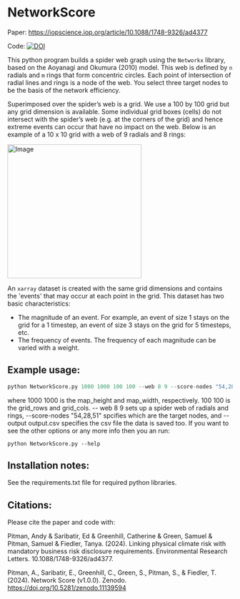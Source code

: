 # NetworkScore

Paper: https://iopscience.iop.org/article/10.1088/1748-9326/ad4377

Code: [![DOI](https://zenodo.org/badge/531778489.svg)](https://zenodo.org/doi/10.5281/zenodo.11139593)

This python program builds a spider web graph using the ```Networkx``` library, based on the Aoyanagi and Okumura (2010) model. This web is defined by ```n``` radials and ```m``` rings that form concentric circles. Each point of intersection of radial lines and rings is a node of the web. You select three target nodes to be the basis of the network efficiency. 

Superimposed over the spider’s web is a grid. We use a 100 by 100 grid but any grid dimension is available. Some individual grid boxes (cells) do not intersect with the spider’s web (e.g. at the
corners of the grid) and hence extreme events can occur that have no impact on the web. Below is an example of a 10 x 10 grid with a web of 9 radials and 8 rings:

<img src="https://github.com/coecms/NetworkScore/assets/20108650/4905d804-fdbc-4c59-ba03-4fbbd83ea669" alt="Image" width="300">

An ```xarray``` dataset is created with the same grid dimensions and contains the 'events' that may occur at each point in the grid. This dataset has two basic characteristics:
- The magnitude of an event. For example, an event of size 1 stays on the grid for a 1 timestep, an event of size 3 stays on the grid for 5 timesteps, etc.
- The frequency of events. The frequency of each magnitude can be varied with a weight.

## Example usage:

```python
python NetworkScore.py 1000 1000 100 100 --web 8 9 --score-nodes "54,28,51" --output output.csv
```
where 1000 1000 is the map_height and map_width, respectively. 100 100 is the grid_rows and grid_cols. -- web 8 9 sets up a spider web of radials and rings, --score-nodes "54,28,51" spcifies which are the target nodes, and --output output.csv specifies the csv file the data is saved too. If you want to see the other options or any more info then you  an run:

```
python NetworkScore.py --help
```
## Installation notes:

See the requirements.txt file for required python libraries.

## Citations:

Please cite the paper and code with:

Pitman, Andy & Saribatir, Ed & Greenhill, Catherine & Green, Samuel & Pitman, Samuel & Fiedler, Tanya. (2024). Linking physical climate risk with mandatory business risk disclosure requirements. Environmental Research Letters. 10.1088/1748-9326/ad4377. 

Pitman, A., Saribatir, E., Greenhill, C., Green, S., Pitman, S., & Fiedler, T. (2024). Network Score (v1.0.0). Zenodo. https://doi.org/10.5281/zenodo.11139594
